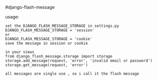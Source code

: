 #django-flash-message

usage:

    set the DJANGO_FLASH_MESSAGE_STORAGE in settings.py
    DJANGO_FLASH_MESSAGE_STORAGE = 'session'
    or
    DJANGO_FLASH_MESSAGE_STORAGE = 'cookie'
    save the message in session or cookie

    in your views
    from django_flash_message.storage import storage
    storage.add_message(request, 'error', 'invalid email or password')
    storage.get_message(request, 'error')

    all messages are single use , so i call it the flash message